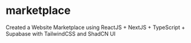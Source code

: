 # marketplace
Created a Website Marketplace using ReactJS + NextJS + TypeScript + Supabase with TailwindCSS and ShadCN UI 
